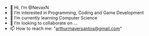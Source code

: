 - 👋 Hi, I’m @NevaxN
- 👀 I’m interested in Programming, Coding and Game Development
- 🌱 I’m currently learning Computer Science
- 💞️ I’m looking to collaborate on ...
- 📫 How to reach me: "arthurmayersantos@gmail.com"

<!---
NevaxN/NevaxN is a ✨ special ✨ repository because its `README.md` (this file) appears on your GitHub profile.
You can click the Preview link to take a look at your changes.
--->
